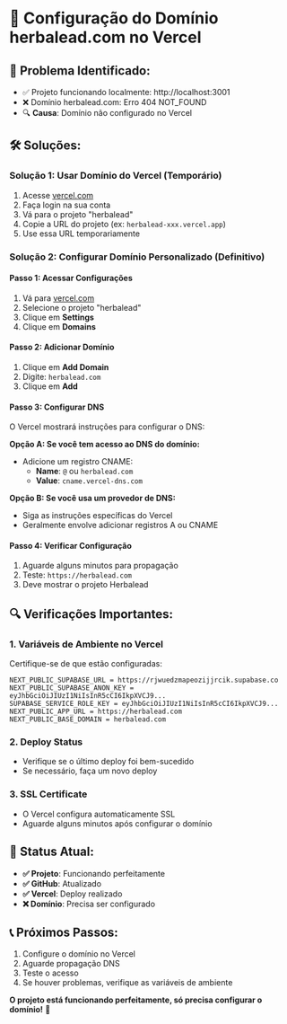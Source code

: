 # 🔧 Configuração do Domínio herbalead.com no Vercel

## 🚨 **Problema Identificado:**
- ✅ Projeto funcionando localmente: http://localhost:3001
- ❌ Domínio herbalead.com: Erro 404 NOT_FOUND
- 🔍 **Causa**: Domínio não configurado no Vercel

## 🛠️ **Soluções:**

### **Solução 1: Usar Domínio do Vercel (Temporário)**
1. Acesse [vercel.com](https://vercel.com)
2. Faça login na sua conta
3. Vá para o projeto "herbalead"
4. Copie a URL do projeto (ex: `herbalead-xxx.vercel.app`)
5. Use essa URL temporariamente

### **Solução 2: Configurar Domínio Personalizado (Definitivo)**

#### **Passo 1: Acessar Configurações**
1. Vá para [vercel.com](https://vercel.com)
2. Selecione o projeto "herbalead"
3. Clique em **Settings**
4. Clique em **Domains**

#### **Passo 2: Adicionar Domínio**
1. Clique em **Add Domain**
2. Digite: `herbalead.com`
3. Clique em **Add**

#### **Passo 3: Configurar DNS**
O Vercel mostrará instruções para configurar o DNS:

**Opção A: Se você tem acesso ao DNS do domínio:**
- Adicione um registro CNAME:
  - **Name**: `@` ou `herbalead.com`
  - **Value**: `cname.vercel-dns.com`

**Opção B: Se você usa um provedor de DNS:**
- Siga as instruções específicas do Vercel
- Geralmente envolve adicionar registros A ou CNAME

#### **Passo 4: Verificar Configuração**
1. Aguarde alguns minutos para propagação
2. Teste: `https://herbalead.com`
3. Deve mostrar o projeto Herbalead

## 🔍 **Verificações Importantes:**

### **1. Variáveis de Ambiente no Vercel**
Certifique-se de que estão configuradas:
```
NEXT_PUBLIC_SUPABASE_URL = https://rjwuedzmapeozijjrcik.supabase.co
NEXT_PUBLIC_SUPABASE_ANON_KEY = eyJhbGciOiJIUzI1NiIsInR5cCI6IkpXVCJ9...
SUPABASE_SERVICE_ROLE_KEY = eyJhbGciOiJIUzI1NiIsInR5cCI6IkpXVCJ9...
NEXT_PUBLIC_APP_URL = https://herbalead.com
NEXT_PUBLIC_BASE_DOMAIN = herbalead.com
```

### **2. Deploy Status**
- Verifique se o último deploy foi bem-sucedido
- Se necessário, faça um novo deploy

### **3. SSL Certificate**
- O Vercel configura automaticamente SSL
- Aguarde alguns minutos após configurar o domínio

## 🚀 **Status Atual:**
- **✅ Projeto**: Funcionando perfeitamente
- **✅ GitHub**: Atualizado
- **✅ Vercel**: Deploy realizado
- **❌ Domínio**: Precisa ser configurado

## 📞 **Próximos Passos:**
1. Configure o domínio no Vercel
2. Aguarde propagação DNS
3. Teste o acesso
4. Se houver problemas, verifique as variáveis de ambiente

**O projeto está funcionando perfeitamente, só precisa configurar o domínio!** 🎯

